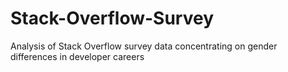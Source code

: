 # Stack-Overflow-Survey
Analysis of Stack Overflow survey data concentrating on gender differences in developer careers
